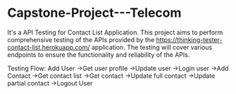 # Capstone-Project---Telecom

It's a API Testing for Contact List Application. This project aims to perform comprehensive testing of the APIs provided by the https://thinking-tester-contact-list.herokuapp.com/ application.
The testing will cover various endpoints to ensure the functionality and reliability of the APIs.

Testing Flow:
Add User →Get user profile →Update user →Login user →Add Contact →Get contact list →Get contact →Update full contact →Update partial contact →Logout User
